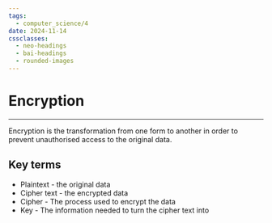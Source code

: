 ```yaml
---
tags:
  - computer_science/4
date: 2024-11-14
cssclasses:
  - neo-headings
  - bai-headings
  - rounded-images
---
```

# Encryption

***
Encryption is the transformation from one form to another in order to prevent unauthorised access to the original data.
## Key terms
- Plaintext - the original data
- Cipher text -  the encrypted data 
- Cipher - The process used to encrypt the data
- Key - The information needed to turn the cipher text into 

